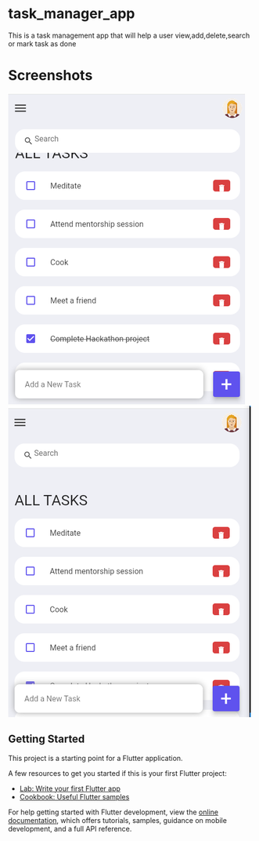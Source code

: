 # task_manager_app

This is a task management app that will help a user view,add,delete,search or mark task as done

# Screenshots
![alt text](<Screenshot (1598).png>)
![alt text](<Screenshot (1597).png>)
## Getting Started

This project is a starting point for a Flutter application.

A few resources to get you started if this is your first Flutter project:

- [Lab: Write your first Flutter app](https://docs.flutter.dev/get-started/codelab)
- [Cookbook: Useful Flutter samples](https://docs.flutter.dev/cookbook)

For help getting started with Flutter development, view the
[online documentation](https://docs.flutter.dev/), which offers tutorials,
samples, guidance on mobile development, and a full API reference.
